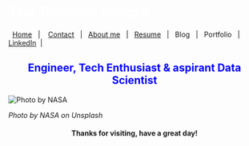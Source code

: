 #  *<span style="color:white">The Telecom Wizard  </span>*


&nbsp;&nbsp;[Home](https://manuelsr26.github.io/)&nbsp;&nbsp; | &nbsp;&nbsp; [Contact](mailto:manuel.isr@outlook.com) &nbsp;&nbsp;|&nbsp;&nbsp; [About me](https://manuelsr26.github.io/about)&nbsp;&nbsp; | &nbsp;&nbsp;[Resume](https://manuelsr26.github.io/cv)&nbsp;&nbsp; | &nbsp;&nbsp;Blog&nbsp;&nbsp; | &nbsp;&nbsp;Portfolio&nbsp;&nbsp; |&nbsp;&nbsp; [LinkedIn](https://www.linkedin.com/in/manuel-silva-ramirez/)&nbsp;&nbsp;| 


## <center> <span style="color:blue"> Engineer, Tech Enthusiast & aspirant Data Scientist </span>  </center>

![Photo by NASA](/nasa-1lfI7wkGWZ4-unsplash.jpg "Photo by NASA")

*Photo by NASA on Unsplash*
  
#### <center> Thanks for visiting, have a great day! </center>

